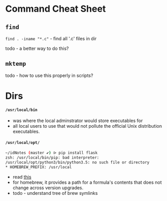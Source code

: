 # Command Cheat Sheet

## `find`

`find . -iname "*.c"` - find all '.c' files in dir

todo - a better way to do this?

## `mktemp`
todo - how to use this properly in scripts?


# Dirs
#### `/usr/local/bin`
* was where the local adminstrator would store executables for
* all local users to use that would not pollute the official Unix distribution
executables.

#### `/usr/local/opt/`
```bash
~/idNotes (master ✔) ᐅ pip install flask
zsh: /usr/local/bin/pip: bad interpreter:
/usr/local/opt/python3/bin/python3.5: no such file or directory
* HOMEBREW_PREFIX: /usr/local
```



* read [this](https://stackoverflow.com/questions/35337601/why-is-there-a-usr-local-opt-directory-created-by-homebrew-and-should-i-use-it)
* for homebrew, it provides a path for a formula's contents that does not change
across version upgrades.
* todo - understand tree of brew symlinks
